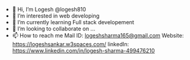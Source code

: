 - 👋 Hi, I’m Logesh  @logesh810
- 👀 I’m interested in web developing
- 🌱 I’m currently learning Full stack developement
- 💞️ I’m looking to collaborate on ...
- 📫 How to reach me 
Mail ID: logeshsharma165@gmail.com 
Website: https://logeshsankar.w3spaces.com/
linkedIn: https://www.linkedin.com/in/logesh-sharma-499476210


<!---
logesh810/logesh810 is a ✨ special ✨ repository because its `README.md` (this file) appears on your GitHub profile.
You can click the Preview link to take a look at your changes.
--->
